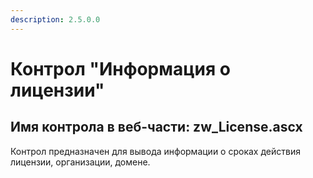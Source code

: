 ```yaml
---
description: 2.5.0.0
---
```


# Контрол "Информация о лицензии"

## Имя контрола в веб-части: zw\_License.ascx

Контрол предназначен для вывода информации о сроках действия лицензии, организации, домене.

